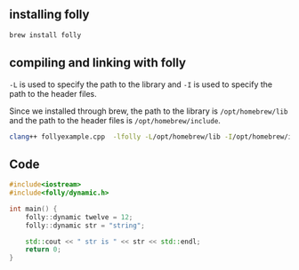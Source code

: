 
## installing folly

```bash
brew install folly
```

## compiling and linking with folly

`-L` is used to specify the path to the library and `-I` is used to specify the path to the header files.

Since we installed through brew, the path to the library is `/opt/homebrew/lib` and the path to the header files is `/opt/homebrew/include`.

```bash
clang++ follyexample.cpp  -lfolly -L/opt/homebrew/lib -I/opt/homebrew/include -std=c++17 -o follyexample
```

## Code

```cpp
#include<iostream>
#include<folly/dynamic.h>

int main() {
	folly::dynamic twelve = 12;
	folly::dynamic str = "string";

	std::cout << " str is " << str << std::endl;
	return 0;
}
```